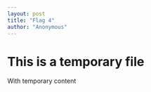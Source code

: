 ```yaml
---
layout: post
title: "Flag 4"
author: "Anonymous"
---
```


# This is a temporary file

With temporary content
